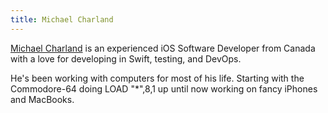 ```yaml
---
title: Michael Charland
---
```

[Michael Charland][linkedin] is an experienced iOS Software Developer from Canada with a love for developing in Swift, testing, and DevOps.

He's been working with computers for most of his life. Starting with the Commodore-64 doing LOAD "*",8,1 up until now working on fancy iPhones and MacBooks.

[linkedin]: https://www.linkedin.com/in/michael-charland-05445318/
[twitter]: https://twitter.com/mike011
